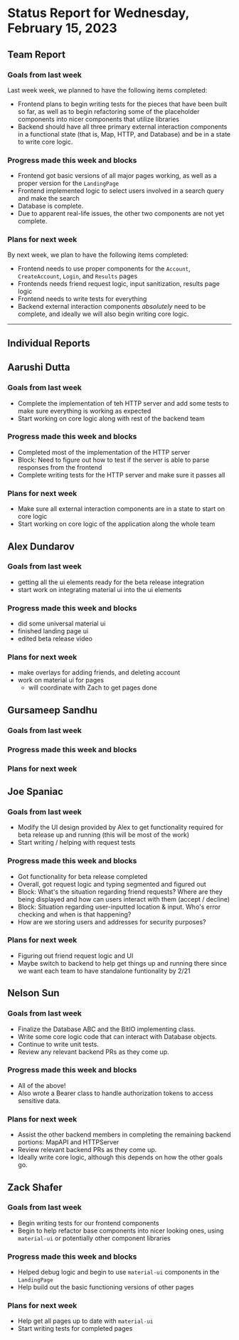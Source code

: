 # Status Report for Wednesday, February 15, 2023

## Team Report

### Goals from last week
Last week week, we planned to have the following items completed:
- Frontend plans to begin writing tests for the pieces that have been built so far, as well as
to begin refactoring some of the placeholder components into nicer components that utilize libraries
- Backend should have all three primary external interaction components in a functional state
(that is, Map, HTTP, and Database) and be in a state to write core logic.

### Progress made this week and blocks
- Frontend got basic versions of all major pages working, as well as a proper version for the `LandingPage`
- Frontend implemented logic to select users involved in a search query and make the search
- Database is complete.
- Due to apparent real-life issues, the other two components are not yet complete.

### Plans for next week
By next week, we plan to have the following items completed:
- Frontend needs to use proper components for the `Account`, `CreateAccount`, `Login`, and `Results` pages
- Frontends needs friend request logic, input sanitization, results page logic
- Frontend needs to write tests for everything
- Backend external interaction components *absolutely* need to be complete, and ideally we will also begin
writing core logic.

---
## Individual Reports

## Aarushi Dutta

### Goals from last week
- Complete the implementation of teh HTTP server and add some tests to make sure everything is 
working as expected
- Start working on core logic along with rest of the backend team

### Progress made this week and blocks
- Completed most of the implementation of the HTTP server
- Block: Need to figure out how to test if the server is able to parse responses from the 
frontend 
- Complete writing tests for the HTTP server and make sure it passes all

### Plans for next week
- Make sure all external interaction components are in a state to start on core logic
- Start working on core logic of the application along the whole team

## Alex Dundarov

### Goals from last week
- getting all the ui elements ready for the beta release integration  
- start work on integrating material ui into the ui elements

### Progress made this week and blocks
- did some universal material ui 
- finished landing page ui
- edited beta release video 

### Plans for next week
- make overlays for adding friends, and deleting account
- work on material ui for pages
    - will coordinate with Zach to get pages done
    
## Gursameep Sandhu

### Goals from last week

### Progress made this week and blocks

### Plans for next week

## Joe Spaniac

### Goals from last week
- Modify the UI design provided by Alex to get functionality required for beta release up and running (this will be most of the work)
- Start writing / helping with request tests

### Progress made this week and blocks
- Got functionality for beta release completed
- Overall, got request logic and typing segmented and figured out
- Block: What's the situation regarding friend requests? Where are they being displayed and how can users interact with them (accept / decline)
- Block: Situation regarding user-inputted location & input. Who's error checking and when is that happening?
- How are we storing users and addresses for security purposes?

### Plans for next week
- Figuring out friend request logic and UI
- Maybe switch to backend to help get things up and running there since we want each team to have standalone funtionality by 2/21

## Nelson Sun

### Goals from last week
- Finalize the Database ABC and the BitIO implementing class.
- Write some core logic code that can interact with Database objects.
- Continue to write unit tests.
- Review any relevant backend PRs as they come up.

### Progress made this week and blocks
- All of the above!
- Also wrote a Bearer class to handle authorization tokens to access sensitive data.

### Plans for next week
- Assist the other backend members in completing the remaining backend portions: MapAPI and HTTPServer
- Review relevant backend PRs as they come up.
- Ideally write core logic, although this depends on how the other goals go.

## Zack Shafer

### Goals from last week
- Begin writing tests for our frontend components
- Begin to help refactor base components into nicer looking ones,
using `material-ui` or potentially other component libraries

### Progress made this week and blocks
- Helped debug logic and begin to use `material-ui` components in the `LandingPage`
- Help build out the basic functioning versions of other pages

### Plans for next week
- Help get all pages up to date with `material-ui`
- Start writing tests for completed pages
